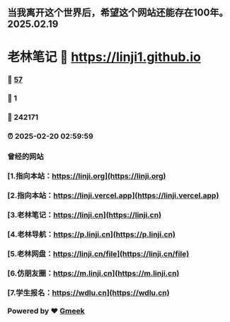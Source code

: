 ## 当我离开这个世界后，希望这个网站还能存在100年。2025.02.19
# 老林笔记 :link: https://linji1.github.io 
### :page_facing_up: [57](https://linji1.github.io/tag.html) 
### :speech_balloon: 1 
### :hibiscus: 242171 
### :alarm_clock: 2025-02-20 02:59:59 
### 曾经的网站 <br><br> [1.指向本站：https://linji.org](https://linji.org)<br><br> [2.指向本站：https://linji.vercel.app](https://linji.vercel.app)<br><br> [3.老林笔记：https://linji.cn](https://linji.cn)<br><br> [4.老林导航：https://p.linji.cn](https://p.linji.cn)<br><br>  [5.老林网盘：https://linji.cn/file](https://linji.cn/file)<br><br>[6.仿朋友圈：https://m.linji.cn](https://m.linji.cn)<br><br> [7.学生报名：https://wdlu.cn](https://wdlu.cn)<br><br>Powered by :heart: [Gmeek](https://github.com/Meekdai/Gmeek)
